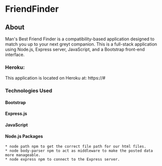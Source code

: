 # FriendFinder

## About
Man's Best Friend Finder is a compatibility-based application designed to match you up to your next greyt companion. This is a full-stack application using Node.js, Express server, JavaScript, and a Bootstrap front-end interface.

### Heroku:
This application is located on Heroku at: https://# 


### Technologies Used
#### Bootstrap
#### Express.js
#### JavaScript
#### Node.js Packages
    * node path npm to get the correct file path for our html files.
    * node body-parser npm to act as middleware to make the posted data more manageable.
    * node express npm to connect to the Express server.
